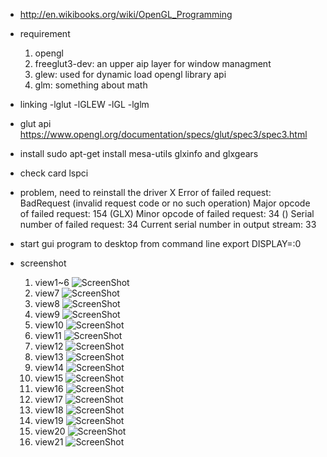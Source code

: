 * http://en.wikibooks.org/wiki/OpenGL_Programming
* requirement
  1. opengl
  2. freeglut3-dev: an upper aip layer for window managment
  3. glew: used for dynamic load opengl library api
  4. glm: something about math

* linking
  -lglut -lGLEW -lGL -lglm

* glut api
  https://www.opengl.org/documentation/specs/glut/spec3/spec3.html

* install
  sudo apt-get install mesa-utils
  glxinfo and glxgears

* check card
  lspci

* problem, need to reinstall the driver
  X Error of failed request:  BadRequest (invalid request code or no such operation)
  Major opcode of failed request:  154 (GLX)
  Minor opcode of failed request:  34 ()
  Serial number of failed request:  34
  Current serial number in output stream:  33

* start gui program to desktop from command line
  export DISPLAY=:0

* screenshot
  1. view1~6
  ![ScreenShot](https://raw.githubusercontent.com/louxiu/game-graph/master/data/main.png)
  7. view7
  ![ScreenShot](https://raw.githubusercontent.com/louxiu/game-graph/master/data/view7.png)
  8. view8
  ![ScreenShot](https://raw.githubusercontent.com/louxiu/game-graph/master/data/view8.png)
  9. view9
  ![ScreenShot](https://raw.githubusercontent.com/louxiu/game-graph/master/data/view9.png)
  10. view10
  ![ScreenShot](https://raw.githubusercontent.com/louxiu/game-graph/master/data/view10.png)
  11. view11
  ![ScreenShot](https://raw.githubusercontent.com/louxiu/game-graph/master/data/view11.png)
  12. view12
  ![ScreenShot](https://raw.githubusercontent.com/louxiu/game-graph/master/data/view12.png)
  13. view13
  ![ScreenShot](https://raw.githubusercontent.com/louxiu/game-graph/master/data/view13.png)
  14. view14
  ![ScreenShot](https://raw.githubusercontent.com/louxiu/game-graph/master/data/view14.png)
  15. view15
  ![ScreenShot](https://raw.githubusercontent.com/louxiu/game-graph/master/data/view15.png)
  16. view16
  ![ScreenShot](https://raw.githubusercontent.com/louxiu/game-graph/master/data/view16.png)
  17. view17
  ![ScreenShot](https://raw.githubusercontent.com/louxiu/game-graph/master/data/view17.png)
  18. view18
  ![ScreenShot](https://raw.githubusercontent.com/louxiu/game-graph/master/data/view18.png)
  19. view19
  ![ScreenShot](https://raw.githubusercontent.com/louxiu/game-graph/master/data/view19.png)
  20. view20
  ![ScreenShot](https://raw.githubusercontent.com/louxiu/game-graph/master/data/view20.png)
  21. view21
  ![ScreenShot](https://raw.githubusercontent.com/louxiu/game-graph/master/data/view21.png)